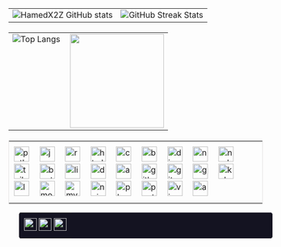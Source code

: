 <!--[![HamedX2Z github activity graph](https://github-readme-activity-graph.vercel.app/graph?username=HamedX2Z&theme=react)](https://github.com/ashutosh00710/github-readme-activity-graph) -->

<table cellspacing="0" cellpadding="0">
  <tr>
    <td>
      <img src="https://github-readme-stats.vercel.app/api?username=HamedX2Z&show_icons=true&theme=radical" alt="HamedX2Z GitHub stats"/>
    </td>
    <td>
      <img src="https://streak-stats.demolab.com?user=HamedX2Z&theme=radical" alt="GitHub Streak Stats"/>
    </td>
  </tr>
</table>

<!-- Place Top Languages and Social Media Box Next to Each Other -->
<table cellspacing="0" cellpadding="0" style="margin-top: 20px;">
  <tr>
    <!-- Top Languages Section -->
    <td style="vertical-align: top;">
      <img src="https://github-readme-stats.vercel.app/api/top-langs/?username=HamedX2Z&hide_progress=false&theme=radical" alt="Top Langs"/>
    </td>
    <td>
      <img align="right" height="186" src="https://uploadkon.ir/uploads/547c01_24levi.gif"/>
    </td>


<!-- Technology Icons Box -->
<table style="border: 1px solid #e4e2e2; border-spacing: 0; margin-top: 20px;">
  <tr>
    <td style="padding: 10px;">
      <img src="https://cdn.jsdelivr.net/gh/devicons/devicon/icons/python/python-original.svg" height="30" alt="python logo" />
      <img width="12" />
      <img src="https://cdn.jsdelivr.net/gh/devicons/devicon/icons/javascript/javascript-original.svg" height="30" alt="javascript logo" />
      <img width="12" />
      <img src="https://cdn.jsdelivr.net/gh/devicons/devicon/icons/react/react-original.svg" height="30" alt="react logo" />
      <img width="12" />
      <img src="https://cdn.jsdelivr.net/gh/devicons/devicon/icons/html5/html5-original.svg" height="30" alt="html5 logo" />
      <img width="12" />
      <img src="https://cdn.jsdelivr.net/gh/devicons/devicon/icons/css3/css3-original.svg" height="30" alt="css3 logo" />
      <img width="12" />
      <img src="https://cdn.jsdelivr.net/gh/devicons/devicon/icons/bash/bash-original.svg" height="30" alt="bash logo" />
      <img width="12" />
      <img src="https://cdn.jsdelivr.net/gh/devicons/devicon/icons/django/django-plain.svg" height="30" alt="django logo" />
      <img width="12" />
      <img src="https://cdn.jsdelivr.net/gh/devicons/devicon/icons/npm/npm-original-wordmark.svg" height="30" alt="npm logo" />
      <img width="12" />
      <img src="https://cdn.jsdelivr.net/gh/devicons/devicon/icons/nodejs/nodejs-plain-wordmark.svg" height="30" alt="nodejs logo" />
      <img width="12" />
      <img src="https://cdn.jsdelivr.net/gh/devicons/devicon/icons/tailwindcss/tailwindcss-original-wordmark.svg" height="30" alt="tailwindcss logo" />
      <img width="12" />
      <img src="https://cdn.jsdelivr.net/gh/devicons/devicon/icons/bootstrap/bootstrap-original.svg" height="30" alt="bootstrap logo" />
      <img width="12" />
      <img src="https://cdn.jsdelivr.net/gh/devicons/devicon/icons/linux/linux-original.svg" height="30" alt="linux logo"  />
      <img width="12" />
      <img src="https://cdn.jsdelivr.net/gh/devicons/devicon/icons/docker/docker-original.svg" height="30" alt="docker logo"  />
      <img width="12" />
      <img src="https://cdn.jsdelivr.net/gh/devicons/devicon/icons/amazonwebservices/amazonwebservices-line-wordmark.svg" height="30" alt="amazonwebservices logo"  />
      <img width="12" />
      <img src="https://cdn.jsdelivr.net/gh/devicons/devicon/icons/gitlab/gitlab-original.svg" height="30" alt="gitlab logo"  />
      <img width="12" />
      <img src="https://cdn.jsdelivr.net/gh/devicons/devicon/icons/git/git-original.svg" height="30" alt="git logo"  />
      <img width="12" />
      <img src="https://cdn.jsdelivr.net/gh/devicons/devicon/icons/googlecloud/googlecloud-original.svg" height="30" alt="googlecloud logo"  />
      <img width="12" />
      <img src="https://cdn.jsdelivr.net/gh/devicons/devicon/icons/kubernetes/kubernetes-plain.svg" height="30" alt="kubernetes logo"  />
      <img width="12" />
      <img src="https://cdn.jsdelivr.net/gh/devicons/devicon/icons/laravel/laravel-original.svg" height="30" alt="laravel logo"  />
      <img width="12" />
      <img src="https://cdn.jsdelivr.net/gh/devicons/devicon/icons/mongodb/mongodb-original.svg" height="30" alt="mongodb logo"  />
      <img width="12" />
      <img src="https://cdn.jsdelivr.net/gh/devicons/devicon/icons/mysql/mysql-original.svg" height="30" alt="mysql logo"  />
      <img width="12" />
      <img src="https://cdn.jsdelivr.net/gh/devicons/devicon/icons/nginx/nginx-original.svg" height="30" alt="nginx logo"  />
      <img width="12" />
      <img src="https://cdn.jsdelivr.net/gh/devicons/devicon/icons/php/php-original.svg" height="30" alt="php logo"  />
      <img width="12" />
      <img src="https://cdn.jsdelivr.net/gh/devicons/devicon/icons/postgresql/postgresql-original.svg" height="30" alt="postgresql logo"  />
      <img width="12" />
      <img src="https://cdn.jsdelivr.net/gh/devicons/devicon/icons/vim/vim-original.svg" height="30" alt="vim logo"  />
      <img width="12" />
      <img src="https://cdn.jsdelivr.net/gh/devicons/devicon/icons/apache/apache-original.svg" height="30" alt="apache logo"  />
    </td>
  </tr>
</table>
 <!-- Social Media Box Section -->
<td style="vertical-align: top;">
  <table style="border: 1px solid #e4e2e2; border-spacing: 0; padding: 0; margin-left: 20px; border-radius: 5px; background-color: #141321;">
    <tr>
      <td style="padding: 10px;">
        <a href="https://www.linkedin.com/in/morteza-rahmati-788427298/" target="_blank">
          <img src="https://img.shields.io/static/v1?message=LinkedIn&logo=linkedin&label=&color=0077B5&logoColor=white&labelColor=&style=for-the-badge" height="25" alt="LinkedIn logo" />
        </a>
        <a href="https://www.instagram.com/heyy.hamed/" target="_blank">
          <img src="https://img.shields.io/static/v1?message=Instagram&logo=instagram&label=&color=E4405F&logoColor=white&labelColor=&style=for-the-badge" height="25" alt="Instagram logo" />
        </a>
        <a href="mailto:hamedrahmatibusiness@gmail.com" target="_blank">
          <img src="https://img.shields.io/static/v1?message=Gmail&logo=gmail&label=&color=D14836&logoColor=white&labelColor=&style=for-the-badge" height="25" alt="Gmail logo" />
        </a>
      </td>
    </tr>
  </table>
</td>
